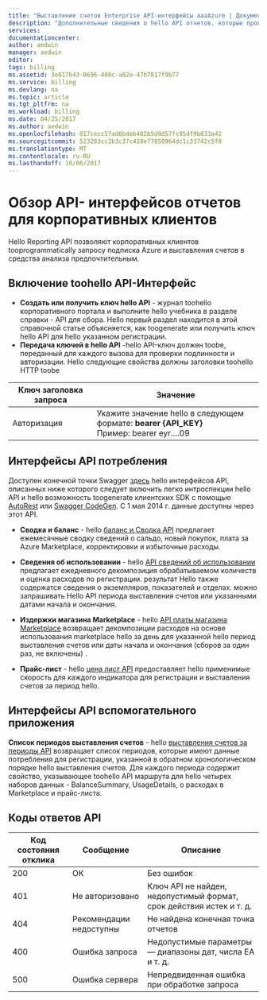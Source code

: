 ```yaml
---
title: "Выставление счетов Enterprise API-интерфейсы aaaAzure | Документы Microsoft"
description: "Дополнительные сведения о hello API отчетов, которые программным образом включить корпоративных клиентов toopull потребления данных Azure."
services: 
documentationcenter: 
author: aedwin
manager: aedwin
editor: 
tags: billing
ms.assetid: 3e817b43-0696-400c-a02e-47b7817f9b77
ms.service: billing
ms.devlang: na
ms.topic: article
ms.tgt_pltfrm: na
ms.workload: billing
ms.date: 04/25/2017
ms.author: aedwin
ms.openlocfilehash: 017cecc57ad6bdeb402b5d9d57fc95df9b033a42
ms.sourcegitcommit: 523283cc1b3c37c428e77850964dc1c33742c5f0
ms.translationtype: MT
ms.contentlocale: ru-RU
ms.lasthandoff: 10/06/2017
---
```

# <a name="overview-of-reporting-apis-for-enterprise-customers"></a>Обзор API- интерфейсов отчетов для корпоративных клиентов
Hello Reporting API позволяют корпоративных клиентов tooprogrammatically запросу подписка Azure и выставления счетов в средства анализа предпочтительным. 

## <a name="enabling-data-access-toohello-api"></a>Включение toohello API-Интерфейс
* **Создать или получить ключ hello API** - журнал toohello корпоративного портала и выполните hello учебника в разделе справки - API для сбора. Hello первый раздел находится в этой справочной статье объясняется, как toogenerate или получить ключ hello API для hello указанном регистрации.
* **Передача ключей в hello API** -hello API-ключ должен toobe, переданный для каждого вызова для проверки подлинности и авторизации. Hello следующие свойства должны заголовки toohello HTTP toobe

|Ключ заголовка запроса | Значение|
|-|-|
|Авторизация| Укажите значение hello в следующем формате: **bearer {API_KEY}** <br/> Пример: bearer eyr....09|

## <a name="consumption-apis"></a>Интерфейсы API потребления
Доступен конечной точки Swagger [здесь](https://consumption.azure.com/swagger/ui/index) hello интерфейсов API, описанных ниже которого следует включить легко интроспекции hello API и hello возможность toogenerate клиентских SDK с помощью [AutoRest](https://github.com/Azure/AutoRest) или [ Swagger CodeGen](http://swagger.io/swagger-codegen/). С 1 мая 2014 г. данные доступны через этот API. 

* **Сводка и баланс** - hello [баланс и Сводка API](billing-enterprise-api-balance-summary.md) предлагает ежемесячные сводку сведений о сальдо, новый покупок, плата за Azure Marketplace, корректировки и избыточные расходы.

* **Сведения об использовании** - hello [API сведений об использовании](billing-enterprise-api-usage-detail.md) предлагает ежедневного декомпозиция обрабатываемом количеств и оценка расходов по регистрации. результат Hello также содержатся сведения о экземпляров, показателей и отделах. можно запрашивать Hello API периода выставления счетов или указанными датами начала и окончания. 

* **Издержки магазина Marketplace** - hello [API платы магазина Marketplace](billing-enterprise-api-marketplace-storecharge.md) возвращает декомпозиции расходов на основе использования marketplace hello за день для указанной hello период выставления счетов или даты начала и окончания (сборов за один раз, не включены) .

* **Прайс-лист** - hello [цена лист API](billing-enterprise-api-pricesheet.md) предоставляет hello применимые скорость для каждого индикатора для регистрации и выставления счетов за период hello. 

## <a name="helper-apis"></a>Интерфейсы API вспомогательного приложения
 **Список периодов выставления счетов** - hello [выставления счетов за периоды API](billing-enterprise-api-billing-periods.md) возвращает список периодов, которые имеют данные потребления для регистрации, указанной в обратном хронологическом порядке hello выставления счетов. Для каждого периода содержит свойство, указывающее toohello API маршрута для hello четырех наборов данных - BalanceSummary, UsageDetails, о расходах в Marketplace и прайс-листа.


## <a name="api-response-codes"></a>Коды ответов API  
|Код состояния отклика|Сообщение|Описание|
|-|-|-|
|200| ОК|Без ошибок|
|401| Не авторизовано| Ключ API не найден, недопустимый формат, срок действия истек и т. д.|
|404| Рекомендации недоступны| Не найдена конечная точка отчетов|
|400| Ошибка запроса| Недопустимые параметры — диапазоны дат, числа EA и т. д.|
|500| Ошибка сервера| Непредвиденная ошибка при обработке запроса| 









